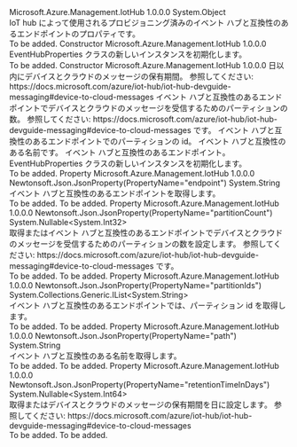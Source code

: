 <Type Name="EventHubProperties" FullName="Microsoft.Azure.Management.IotHub.Models.EventHubProperties">
  <TypeSignature Language="C#" Value="public class EventHubProperties" />
  <TypeSignature Language="ILAsm" Value=".class public auto ansi beforefieldinit EventHubProperties extends System.Object" />
  <TypeSignature Language="DocId" Value="T:Microsoft.Azure.Management.IotHub.Models.EventHubProperties" />
  <TypeSignature Language="VB.NET" Value="Public Class EventHubProperties" />
  <TypeSignature Language="F#" Value="type EventHubProperties = class" />
  <AssemblyInfo>
    <AssemblyName>Microsoft.Azure.Management.IotHub</AssemblyName>
    <AssemblyVersion>1.0.0.0</AssemblyVersion>
  </AssemblyInfo>
  <Base>
    <BaseTypeName>System.Object</BaseTypeName>
  </Base>
  <Interfaces />
  <Docs>
    <summary>
            IoT hub によって使用されるプロビジョニング済みのイベント ハブと互換性のあるエンドポイントのプロパティです。
            </summary>
    <remarks>To be added.</remarks>
  </Docs>
  <Members>
    <Member MemberName=".ctor">
      <MemberSignature Language="C#" Value="public EventHubProperties ();" />
      <MemberSignature Language="ILAsm" Value=".method public hidebysig specialname rtspecialname instance void .ctor() cil managed" />
      <MemberSignature Language="DocId" Value="M:Microsoft.Azure.Management.IotHub.Models.EventHubProperties.#ctor" />
      <MemberSignature Language="VB.NET" Value="Public Sub New ()" />
      <MemberType>Constructor</MemberType>
      <AssemblyInfo>
        <AssemblyName>Microsoft.Azure.Management.IotHub</AssemblyName>
        <AssemblyVersion>1.0.0.0</AssemblyVersion>
      </AssemblyInfo>
      <Parameters />
      <Docs>
        <summary>
            EventHubProperties クラスの新しいインスタンスを初期化します。
            </summary>
        <remarks>To be added.</remarks>
      </Docs>
    </Member>
    <Member MemberName=".ctor">
      <MemberSignature Language="C#" Value="public EventHubProperties (Nullable&lt;long&gt; retentionTimeInDays = null, Nullable&lt;int&gt; partitionCount = null, System.Collections.Generic.IList&lt;string&gt; partitionIds = null, string path = null, string endpoint = null);" />
      <MemberSignature Language="ILAsm" Value=".method public hidebysig specialname rtspecialname instance void .ctor(valuetype System.Nullable`1&lt;int64&gt; retentionTimeInDays, valuetype System.Nullable`1&lt;int32&gt; partitionCount, class System.Collections.Generic.IList`1&lt;string&gt; partitionIds, string path, string endpoint) cil managed" />
      <MemberSignature Language="DocId" Value="M:Microsoft.Azure.Management.IotHub.Models.EventHubProperties.#ctor(System.Nullable{System.Int64},System.Nullable{System.Int32},System.Collections.Generic.IList{System.String},System.String,System.String)" />
      <MemberSignature Language="VB.NET" Value="Public Sub New (Optional retentionTimeInDays As Nullable(Of Long) = null, Optional partitionCount As Nullable(Of Integer) = null, Optional partitionIds As IList(Of String) = null, Optional path As String = null, Optional endpoint As String = null)" />
      <MemberSignature Language="F#" Value="new Microsoft.Azure.Management.IotHub.Models.EventHubProperties : Nullable&lt;int64&gt; * Nullable&lt;int&gt; * System.Collections.Generic.IList&lt;string&gt; * string * string -&gt; Microsoft.Azure.Management.IotHub.Models.EventHubProperties" Usage="new Microsoft.Azure.Management.IotHub.Models.EventHubProperties (retentionTimeInDays, partitionCount, partitionIds, path, endpoint)" />
      <MemberType>Constructor</MemberType>
      <AssemblyInfo>
        <AssemblyName>Microsoft.Azure.Management.IotHub</AssemblyName>
        <AssemblyVersion>1.0.0.0</AssemblyVersion>
      </AssemblyInfo>
      <Parameters>
        <Parameter Name="retentionTimeInDays" Type="System.Nullable&lt;System.Int64&gt;" />
        <Parameter Name="partitionCount" Type="System.Nullable&lt;System.Int32&gt;" />
        <Parameter Name="partitionIds" Type="System.Collections.Generic.IList&lt;System.String&gt;" />
        <Parameter Name="path" Type="System.String" />
        <Parameter Name="endpoint" Type="System.String" />
      </Parameters>
      <Docs>
        <param name="retentionTimeInDays">日以内にデバイスとクラウドのメッセージの保有期間。 参照してください: https://docs.microsoft.com/azure/iot-hub/iot-hub-devguide-messaging#device-to-cloud-messages</param>
        <param name="partitionCount">イベント ハブと互換性のあるエンドポイントでデバイスとクラウドのメッセージを受信するためのパーティションの数。 参照してください: https://docs.microsoft.com/azure/iot-hub/iot-hub-devguide-messaging#device-to-cloud-messages です。</param>
        <param name="partitionIds">イベント ハブと互換性のあるエンドポイントでのパーティションの id。</param>
        <param name="path">イベント ハブと互換性のある名前です。</param>
        <param name="endpoint">イベント ハブと互換性のあるエンドポイント。</param>
        <summary>
            EventHubProperties クラスの新しいインスタンスを初期化します。
            </summary>
        <remarks>To be added.</remarks>
      </Docs>
    </Member>
    <Member MemberName="Endpoint">
      <MemberSignature Language="C#" Value="public string Endpoint { get; }" />
      <MemberSignature Language="ILAsm" Value=".property instance string Endpoint" />
      <MemberSignature Language="DocId" Value="P:Microsoft.Azure.Management.IotHub.Models.EventHubProperties.Endpoint" />
      <MemberSignature Language="VB.NET" Value="Public ReadOnly Property Endpoint As String" />
      <MemberSignature Language="F#" Value="member this.Endpoint : string" Usage="Microsoft.Azure.Management.IotHub.Models.EventHubProperties.Endpoint" />
      <MemberType>Property</MemberType>
      <AssemblyInfo>
        <AssemblyName>Microsoft.Azure.Management.IotHub</AssemblyName>
        <AssemblyVersion>1.0.0.0</AssemblyVersion>
      </AssemblyInfo>
      <Attributes>
        <Attribute>
          <AttributeName>Newtonsoft.Json.JsonProperty(PropertyName="endpoint")</AttributeName>
        </Attribute>
      </Attributes>
      <ReturnValue>
        <ReturnType>System.String</ReturnType>
      </ReturnValue>
      <Docs>
        <summary>
            イベント ハブと互換性のあるエンドポイントを取得します。
            </summary>
        <value>To be added.</value>
        <remarks>To be added.</remarks>
      </Docs>
    </Member>
    <Member MemberName="PartitionCount">
      <MemberSignature Language="C#" Value="public Nullable&lt;int&gt; PartitionCount { get; set; }" />
      <MemberSignature Language="ILAsm" Value=".property instance valuetype System.Nullable`1&lt;int32&gt; PartitionCount" />
      <MemberSignature Language="DocId" Value="P:Microsoft.Azure.Management.IotHub.Models.EventHubProperties.PartitionCount" />
      <MemberSignature Language="VB.NET" Value="Public Property PartitionCount As Nullable(Of Integer)" />
      <MemberSignature Language="F#" Value="member this.PartitionCount : Nullable&lt;int&gt; with get, set" Usage="Microsoft.Azure.Management.IotHub.Models.EventHubProperties.PartitionCount" />
      <MemberType>Property</MemberType>
      <AssemblyInfo>
        <AssemblyName>Microsoft.Azure.Management.IotHub</AssemblyName>
        <AssemblyVersion>1.0.0.0</AssemblyVersion>
      </AssemblyInfo>
      <Attributes>
        <Attribute>
          <AttributeName>Newtonsoft.Json.JsonProperty(PropertyName="partitionCount")</AttributeName>
        </Attribute>
      </Attributes>
      <ReturnValue>
        <ReturnType>System.Nullable&lt;System.Int32&gt;</ReturnType>
      </ReturnValue>
      <Docs>
        <summary>
            取得またはイベント ハブと互換性のあるエンドポイントでデバイスとクラウドのメッセージを受信するためのパーティションの数を設定します。 参照してください: https://docs.microsoft.com/azure/iot-hub/iot-hub-devguide-messaging#device-to-cloud-messages です。
            </summary>
        <value>To be added.</value>
        <remarks>To be added.</remarks>
      </Docs>
    </Member>
    <Member MemberName="PartitionIds">
      <MemberSignature Language="C#" Value="public System.Collections.Generic.IList&lt;string&gt; PartitionIds { get; }" />
      <MemberSignature Language="ILAsm" Value=".property instance class System.Collections.Generic.IList`1&lt;string&gt; PartitionIds" />
      <MemberSignature Language="DocId" Value="P:Microsoft.Azure.Management.IotHub.Models.EventHubProperties.PartitionIds" />
      <MemberSignature Language="VB.NET" Value="Public ReadOnly Property PartitionIds As IList(Of String)" />
      <MemberSignature Language="F#" Value="member this.PartitionIds : System.Collections.Generic.IList&lt;string&gt;" Usage="Microsoft.Azure.Management.IotHub.Models.EventHubProperties.PartitionIds" />
      <MemberType>Property</MemberType>
      <AssemblyInfo>
        <AssemblyName>Microsoft.Azure.Management.IotHub</AssemblyName>
        <AssemblyVersion>1.0.0.0</AssemblyVersion>
      </AssemblyInfo>
      <Attributes>
        <Attribute>
          <AttributeName>Newtonsoft.Json.JsonProperty(PropertyName="partitionIds")</AttributeName>
        </Attribute>
      </Attributes>
      <ReturnValue>
        <ReturnType>System.Collections.Generic.IList&lt;System.String&gt;</ReturnType>
      </ReturnValue>
      <Docs>
        <summary>
            イベント ハブと互換性のあるエンドポイントでは、パーティション id を取得します。
            </summary>
        <value>To be added.</value>
        <remarks>To be added.</remarks>
      </Docs>
    </Member>
    <Member MemberName="Path">
      <MemberSignature Language="C#" Value="public string Path { get; }" />
      <MemberSignature Language="ILAsm" Value=".property instance string Path" />
      <MemberSignature Language="DocId" Value="P:Microsoft.Azure.Management.IotHub.Models.EventHubProperties.Path" />
      <MemberSignature Language="VB.NET" Value="Public ReadOnly Property Path As String" />
      <MemberSignature Language="F#" Value="member this.Path : string" Usage="Microsoft.Azure.Management.IotHub.Models.EventHubProperties.Path" />
      <MemberType>Property</MemberType>
      <AssemblyInfo>
        <AssemblyName>Microsoft.Azure.Management.IotHub</AssemblyName>
        <AssemblyVersion>1.0.0.0</AssemblyVersion>
      </AssemblyInfo>
      <Attributes>
        <Attribute>
          <AttributeName>Newtonsoft.Json.JsonProperty(PropertyName="path")</AttributeName>
        </Attribute>
      </Attributes>
      <ReturnValue>
        <ReturnType>System.String</ReturnType>
      </ReturnValue>
      <Docs>
        <summary>
            イベント ハブと互換性のある名前を取得します。
            </summary>
        <value>To be added.</value>
        <remarks>To be added.</remarks>
      </Docs>
    </Member>
    <Member MemberName="RetentionTimeInDays">
      <MemberSignature Language="C#" Value="public Nullable&lt;long&gt; RetentionTimeInDays { get; set; }" />
      <MemberSignature Language="ILAsm" Value=".property instance valuetype System.Nullable`1&lt;int64&gt; RetentionTimeInDays" />
      <MemberSignature Language="DocId" Value="P:Microsoft.Azure.Management.IotHub.Models.EventHubProperties.RetentionTimeInDays" />
      <MemberSignature Language="VB.NET" Value="Public Property RetentionTimeInDays As Nullable(Of Long)" />
      <MemberSignature Language="F#" Value="member this.RetentionTimeInDays : Nullable&lt;int64&gt; with get, set" Usage="Microsoft.Azure.Management.IotHub.Models.EventHubProperties.RetentionTimeInDays" />
      <MemberType>Property</MemberType>
      <AssemblyInfo>
        <AssemblyName>Microsoft.Azure.Management.IotHub</AssemblyName>
        <AssemblyVersion>1.0.0.0</AssemblyVersion>
      </AssemblyInfo>
      <Attributes>
        <Attribute>
          <AttributeName>Newtonsoft.Json.JsonProperty(PropertyName="retentionTimeInDays")</AttributeName>
        </Attribute>
      </Attributes>
      <ReturnValue>
        <ReturnType>System.Nullable&lt;System.Int64&gt;</ReturnType>
      </ReturnValue>
      <Docs>
        <summary>
            取得またはデバイスとクラウドのメッセージの保有期間を日に設定します。 参照してください: https://docs.microsoft.com/azure/iot-hub/iot-hub-devguide-messaging#device-to-cloud-messages
            </summary>
        <value>To be added.</value>
        <remarks>To be added.</remarks>
      </Docs>
    </Member>
  </Members>
</Type>